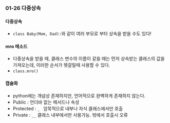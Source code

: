 ### 01-26 다중상속

#### 다중상속

- `class Baby(Mom, Dad):`와 같이 여러 부모로 부터 상속을 받을 수도 있다!



#### mro 메소드

- 다중상속을 받을 때, 클래스 변수의 이름이 같을 때는 먼저 상속받는 클래스의 값을 가져오는데, 이러한 순서가 헷갈릴때 사용할 수 있다.
- `class.mro()`



#### 캡슐화

- python에는 개념상 존재하지만, 언어적으로 완벽하게 존재하지 않는다.
- Public : 언더바 없는 메서드나 속성
- Protected : `_ ` 암묵적으로 내부나 자식 클래스에서만 호출
- Private : `__` 클래스 내부에서만 사용가능. 밖에서 호출시 오류
